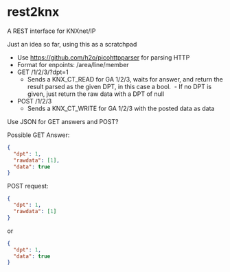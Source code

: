 # rest2knx
A REST interface for KNXnet/IP

Just an idea so far, using this as a scratchpad

- Use https://github.com/h2o/picohttpparser for parsing HTTP
- Format for enpoints: /area/line/member
- GET /1/2/3/?dpt=1
  - Sends a KNX_CT_READ for GA 1/2/3, waits for answer, and return the result parsed as the given DPT, in this case a bool.
  - If no DPT is given, just return the raw data with a DPT of null
- POST /1/2/3
  - Sends a KNX_CT_WRITE for GA 1/2/3 with the posted data as data


Use JSON for GET answers and POST?

Possible GET Answer:
```json
{
  "dpt": 1,
  "rawdata": [1],
  "data": true
}
```

POST request:
```json
{
  "dpt": 1,
  "rawdata": [1]
}
```
or
```json
{
  "dpt": 1,
  "data": true
}
```
